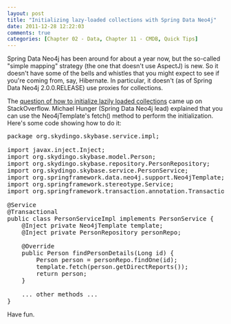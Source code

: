 ```yaml
---
layout: post
title: "Initializing lazy-loaded collections with Spring Data Neo4j"
date: 2011-12-28 12:22:03
comments: true
categories: [Chapter 02 - Data, Chapter 11 - CMDB, Quick Tips]
---
```

Spring Data Neo4j has been around for about a year now, but the so-called "simple mapping" strategy (the one that doesn't use AspectJ) is new. So it doesn't have some of the bells and whistles that you might expect to see if you're coming from, say, Hibernate. In particular, it doesn't (as of Spring Data Neo4j 2.0.0.RELEASE) use proxies for collections.

The <a href="http://stackoverflow.com/questions/8218864/fetch-annotation-in-sdg-2-0-fetching-strategy-questions">question of how to initialize lazily loaded collections</a> came up on StackOverflow. Michael Hunger (Spring Data Neo4j lead) explained that you can use the Neo4jTemplate's fetch() method to perform the initialization. Here's some code showing how to do it:
<pre>package org.skydingo.skybase.service.impl;

import javax.inject.Inject;
import org.skydingo.skybase.model.Person;
import org.skydingo.skybase.repository.PersonRepository;
import org.skydingo.skybase.service.PersonService;
import org.springframework.data.neo4j.support.Neo4jTemplate;
import org.springframework.stereotype.Service;
import org.springframework.transaction.annotation.Transactional;

@Service
@Transactional
public class PersonServiceImpl implements PersonService {
    @Inject private Neo4jTemplate template;
    @Inject private PersonRepository personRepo;

    @Override
    public Person findPersonDetails(Long id) {
        Person person = personRepo.findOne(id);
        template.fetch(person.getDirectReports());
        return person;
    }

    ... other methods ...
}</pre>

Have fun.
